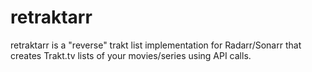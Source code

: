 # retraktarr
retraktarr is a "reverse" trakt list implementation for Radarr/Sonarr that creates Trakt.tv lists of your movies/series using API calls.
